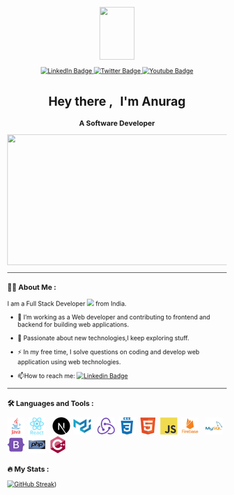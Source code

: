 
<div id="header" align="center">

<img src="https://media.giphy.com/media/jdPMeyv9rn0hZHh8n9/giphy.gif"   width="80px" height="121px" frameBorder="0" class="giphy-embed" /></div>


<div id="badges" align="center">
   <a href="https://www.linkedin.com/in/anurag-tiwari-1935a1215/">
  <img src="https://img.shields.io/badge/LinkedIn-blue?style=for-the-badge&logo=linkedin&logoColor=white" alt="LinkedIn Badge"/>
     </a>
   <a href="https://mobile.twitter.com/Anurag__9">
     <img src="https://img.shields.io/badge/Twitter-blue?style=for-the-badge&logo=twitter&logoColor=white" alt="Twitter Badge"/>
  </a>
 <a href="https://www.facebook.com/people/Anurag-T/100025314247924/">
  <img src="https://img.shields.io/badge/Facebook-blue?style=for-the-badge&logo=youtube&logoColor=white" alt="Youtube Badge"/>
  </a>
  
</div>


<h1 align="center">
  Hey there ,
  <img src="https://media.giphy.com/media/hvRJCLFzcasrR4ia7z/giphy.gif" width="4px"height="33px" />
   I'm Anurag
   </br>
   <h3 align="center">A Software Developer</h3>
</h1>




<div align="center">
  <img src="https://media.giphy.com/media/dWesBcTLavkZuG35MI/giphy.gif" width="600" height="300"/>
</div>



---

### :man_technologist: About Me :


I am a Full Stack Developer <img src="https://media.giphy.com/media/WUlplcMpOCEmTGBtBW/giphy.gif" width="30"> from India.

- :telescope: I’m working as a Web developer and contributing to frontend and backend for building web applications.

- :seedling: Passionate about new technologies,I keep exploring stuff.

- :zap: In my free time, I solve questions on coding and develop web application using web technologies.

- :mailbox:How to reach me: [![Linkedin Badge](https://img.shields.io/badge/-linkdin-blue?style=flat&logo=Linkedin&logoColor=white)](https://www.linkedin.com/in/anurag-tiwari-1935a1215/)



---

### :hammer_and_wrench: Languages and Tools :

<div>
  <img src="https://github.com/devicons/devicon/blob/master/icons/java/java-original-wordmark.svg" title="Java" alt="Java" width="40" height="40"/>&nbsp;
  <img src="https://github.com/devicons/devicon/blob/master/icons/react/react-original-wordmark.svg" title="React" alt="React" width="40" height="40"/>&nbsp;
  &nbsp;
   <img src="https://github.com/devicons/devicon/blob/master/icons/nextjs/nextjs-original.svg" title="MySQL"  alt="MySQL" width="40" height="40"/>&nbsp;
  <img src="https://github.com/devicons/devicon/blob/master/icons/materialui/materialui-original.svg" title="Material UI" alt="Material UI" width="40" height="40"/>&nbsp;
  &nbsp;
  <img src="https://github.com/devicons/devicon/blob/master/icons/redux/redux-original.svg" title="Redux" alt="Redux " width="40" height="40"/>&nbsp;
  <img src="https://github.com/devicons/devicon/blob/master/icons/css3/css3-plain-wordmark.svg"  title="CSS3" alt="CSS" width="40" height="40"/>&nbsp;
  <img src="https://github.com/devicons/devicon/blob/master/icons/html5/html5-original.svg" title="HTML5" alt="HTML" width="40" height="40"/>&nbsp;
  <img src="https://github.com/devicons/devicon/blob/master/icons/javascript/javascript-original.svg" title="JavaScript" alt="JavaScript" width="40" height="40"/>&nbsp;
  <img src="https://github.com/devicons/devicon/blob/master/icons/firebase/firebase-plain-wordmark.svg" title="Firebase" alt="Firebase" width="40" height="40"/>&nbsp;
  &nbsp;
  <img src="https://github.com/devicons/devicon/blob/master/icons/mysql/mysql-original-wordmark.svg" title="MySQL"  alt="MySQL" width="40" height="40"/>&nbsp;
<img src="https://github.com/devicons/devicon/blob/master/icons/bootstrap/bootstrap-plain.svg" title="MySQL"  alt="MySQL" width="40" height="40"/>&nbsp;
<img src="https://github.com/devicons/devicon/blob/master/icons/php/php-original.svg" title="MySQL"  alt="MySQL" width="40" height="40"/>&nbsp;
<img src="https://github.com/devicons/devicon/blob/master/icons/cplusplus/cplusplus-original.svg" title="MySQL"  alt="MySQL" width="40" height="40"/>&nbsp;
</div>




### :fire: My Stats :


[![GitHub Streak](http://github-readme-streak-stats.herokuapp.com?user=Atanurag&theme=dark&background=000000)](https://github.com/Atanurag))


<!--
**Atanurag/Atanurag** is a ✨ _special_ ✨ repository because its `README.md` (this file) appears on your GitHub profile.

Here are some ideas to get you started:

- 🔭 I’m currently working on ...
- 🌱 I’m currently learning ...
- 👯 I’m looking to collaborate on ...
- 🤔 I’m looking for help with ...
- 💬 Ask me about ...
- 📫 How to reach me: ...
- 😄 Pronouns: ...
- ⚡ Fun fact: ...
-->
